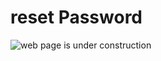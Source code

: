# reset Password

![web page is under construction](https://docimages.blob.core.chinacloudapi.cn/images/commingsoon20210514.jpg)
